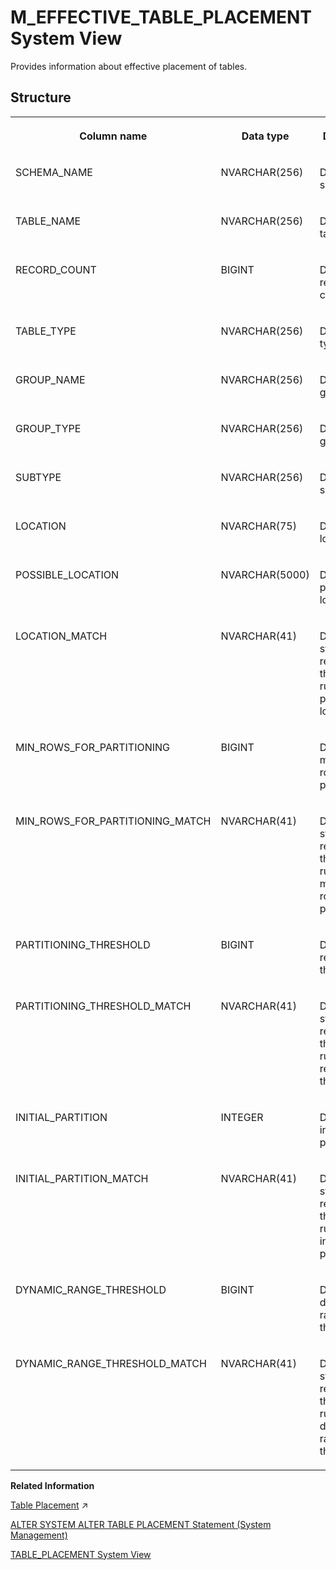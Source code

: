 <!-- loiof3f74ec66f5b1014850e8cb59fd084ef -->

# M\_EFFECTIVE\_TABLE\_PLACEMENT System View

Provides information about effective placement of tables.



<a name="loiof3f74ec66f5b1014850e8cb59fd084ef___m__e_f_f_e_c_t_i_v_e__t_a_b_l_e__p_l_a_c_e_m_e_n_t_1struct_M_EFFECTIVE_TABLE_PLACEMENT"/>

## Structure


<table>
<tr>
<th valign="top">

Column name

</th>
<th valign="top">

Data type

</th>
<th valign="top">

Description

</th>
</tr>
<tr>
<td valign="top">

SCHEMA\_NAME

</td>
<td valign="top">

NVARCHAR\(256\)

</td>
<td valign="top">

Displays the schema.

</td>
</tr>
<tr>
<td valign="top">

TABLE\_NAME

</td>
<td valign="top">

NVARCHAR\(256\)

</td>
<td valign="top">

Displays the table.

</td>
</tr>
<tr>
<td valign="top">

RECORD\_COUNT

</td>
<td valign="top">

BIGINT

</td>
<td valign="top">

Displays the record count.

</td>
</tr>
<tr>
<td valign="top">

TABLE\_TYPE

</td>
<td valign="top">

NVARCHAR\(256\)

</td>
<td valign="top">

Displays the type.

</td>
</tr>
<tr>
<td valign="top">

GROUP\_NAME

</td>
<td valign="top">

NVARCHAR\(256\)

</td>
<td valign="top">

Displays the group name.

</td>
</tr>
<tr>
<td valign="top">

GROUP\_TYPE

</td>
<td valign="top">

NVARCHAR\(256\)

</td>
<td valign="top">

Displays the group type.

</td>
</tr>
<tr>
<td valign="top">

SUBTYPE

</td>
<td valign="top">

NVARCHAR\(256\)

</td>
<td valign="top">

Displays the sub type.

</td>
</tr>
<tr>
<td valign="top">

LOCATION

</td>
<td valign="top">

NVARCHAR\(75\)

</td>
<td valign="top">

Displays the location.

</td>
</tr>
<tr>
<td valign="top">

POSSIBLE\_LOCATION

</td>
<td valign="top">

NVARCHAR\(5000\)

</td>
<td valign="top">

Displays the possible location.

</td>
</tr>
<tr>
<td valign="top">

LOCATION\_MATCH

</td>
<td valign="top">

NVARCHAR\(41\)

</td>
<td valign="top">

Displays a string representing the matching rule for the possible location.

</td>
</tr>
<tr>
<td valign="top">

MIN\_ROWS\_FOR\_PARTITIONING

</td>
<td valign="top">

BIGINT

</td>
<td valign="top">

Displays the minimum row count for partitioning.

</td>
</tr>
<tr>
<td valign="top">

MIN\_ROWS\_FOR\_PARTITIONING\_MATCH

</td>
<td valign="top">

NVARCHAR\(41\)

</td>
<td valign="top">

Displays a string representing the matching rule for the minimum row count for partitioning.

</td>
</tr>
<tr>
<td valign="top">

PARTITIONING\_THRESHOLD

</td>
<td valign="top">

BIGINT

</td>
<td valign="top">

Displays the repartitioning threshold.

</td>
</tr>
<tr>
<td valign="top">

PARTITIONING\_THRESHOLD\_MATCH

</td>
<td valign="top">

NVARCHAR\(41\)

</td>
<td valign="top">

Displays a string representing the matching rule for the repartitioning threshold.

</td>
</tr>
<tr>
<td valign="top">

INITIAL\_PARTITION

</td>
<td valign="top">

INTEGER

</td>
<td valign="top">

Displays the initial partitions.

</td>
</tr>
<tr>
<td valign="top">

INITIAL\_PARTITION\_MATCH

</td>
<td valign="top">

NVARCHAR\(41\)

</td>
<td valign="top">

Displays a string representing the matching rule for the initial partitions.

</td>
</tr>
<tr>
<td valign="top">

DYNAMIC\_RANGE\_THRESHOLD

</td>
<td valign="top">

BIGINT

</td>
<td valign="top">

Displays the dynamic range threshold.

</td>
</tr>
<tr>
<td valign="top">

DYNAMIC\_RANGE\_THRESHOLD\_MATCH

</td>
<td valign="top">

NVARCHAR\(41\)

</td>
<td valign="top">

Displays a string representing the matching rule for the dynamic range threshold.

</td>
</tr>
</table>

**Related Information**  


[Table Placement](https://help.sap.com/viewer/f9c5015e72e04fffa14d7d4f7267d897/2023_4_QRC/en-US/22888f9344954f258284d2dd936d0d0a.html "Table classification and table placement configuration, enhanced by partitioning, build the foundation for controlling the data distribution in a SAP HANA scale-out environment.") :arrow_upper_right:

[ALTER SYSTEM ALTER TABLE PLACEMENT Statement \(System Management\)](../../010-SQL-Reference/012-SQL-Statements/alter-system-alter-table-placement-statement-system-management-0715b97.md "Changes table classification and placement settings for table groups.")

[TABLE\_PLACEMENT System View](../021-System-Views/table-placement-system-view-522cc8e.md "Provides table placement information.")

